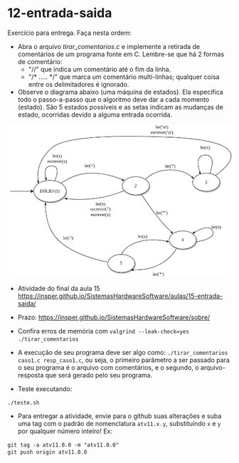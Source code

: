 # 12-entrada-saida

Exercício para entrega. Faça nesta ordem:
- Abra o arquivo *tirar_comentarios.c* e implemente a retirada de comentários de um programa fonte em C. Lembre-se que há 2 formas de comentário:
    - "//" que indica um comentário até o fim da linha.
    - "/*  .....  */" que marca um comentário multi-linhas; qualquer coisa entre os delimitadores é ignorado.
- Observe o diagrama abaixo (uma máquina de estados). Ela especifica todo o passo-a-passo que o algoritmo deve dar a cada momento (estado). São 5 estados possíveis e as setas indicam as mudanças de estado, ocorridas devido a alguma entrada ocorrida.

![Diagrama de Estados](diagrama_retirar_comentarios.drawio.png)

- Atividade do final da aula 15 https://insper.github.io/SistemasHardwareSoftware/aulas/15-entrada-saida/
- Prazo: https://insper.github.io/SistemasHardwareSoftware/sobre/

- Confira erros de memória com `valgrind --leak-check=yes ./tirar_comentarios`

- A execução de seu programa deve ser algo como: `./tirar_comentarios caso1.c resp_caso1.c`, ou seja, o primeiro parâmetro a ser passado para o seu programa é o arquivo com comentários, e o segundo, o arquivo-resposta que será gerado pelo seu programa.

- Teste executando:
```
./teste.sh
```
- Para entregar a atividade, envie para o github suas alterações e suba uma tag com o padrão de nomenclatura `atv11.x.y`, substituindo `x` e `y` por qualquer número inteiro! Ex:

```
git tag -a atv11.0.0 -m "atv11.0.0"
git push origin atv11.0.0
```
